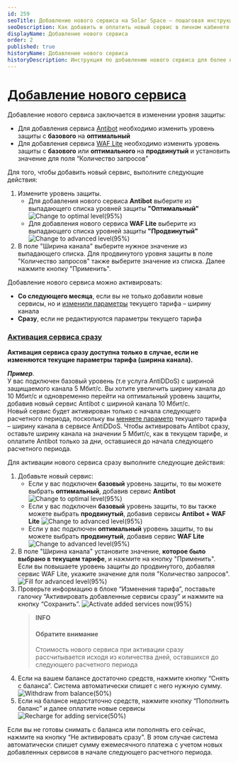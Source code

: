 ```yaml
---
id: 259
seoTitle: Добавление нового сервиса на Solar Space — пошаговая инструкция
seoDescription: Как добавить и оплатить новый сервис в личном кабинете Solar Space. Добавление нового сервиса для повышения уровня защиты
displayName: Добавление нового сервиса
order: 2
published: true
historyName: Добавление нового сервиса
historyDescription: Инструкция по добавлению нового сервиса для более надежной защиты ресурсов
---
```


# [Добавление нового сервиса](adding-new-service)

Добавление нового сервиса заключается в изменении уровня защиты:
- Для добавления сервиса [Antibot]([216]) необходимо изменить уровень защиты с **базового** на **оптимальный**
- Для добавления сервиса [WAF Lite]([234]) необходимо изменить уровень защиты с **базового** или **оптимального** на **продвинутый** и установить значение для поля “Количество запросов”

Для того, чтобы добавить новый сервис, выполните следующие действия:
1. Измените уровень защиты.
   - Для добавления нового сервиса **Antibot** выберите из выпадающего списка уровней защиты **"Оптимальный"**
![Change to optimal level(95%)](https://img.solarspace.pro/docs/change-to-optimal-level.jpg "Изменение на оптимальный уровень")
   - Для добавления нового сервиса **WAF Lite** выберите из выпадающего списка уровней защиты **"Продвинутый"**
![Change to advanced level(95%)](https://img.solarspace.pro/docs/change-to-advanced-level.jpg "Изменение на продвинутый уровень")
2. В поле "Ширина канала" выберите нужное значение из выпадающего списка. Для продвинутого уровня защиты в поле "Количество запросов" также выберите значение из списка. Далее нажмите кнопку "Применить".

Добавление нового сервиса можно активировать:
- **Со следующего месяца**, если вы не только добавили новые сервисы, но и [изменили параметры]([261]) текущего тарифа – ширину канала
- **Сразу**, если не редактируются параметры текущего тарифа

### [Активация сервиса сразу](activating-service-now)

**Активация сервиса сразу доступна только в случае, если не изменяются текущие параметры тарифа (ширина канала).**

***Пример***.  
   У вас подключен базовый уровень (т.е услуга AntiDDoS) с шириной защищаемого канала 5 Мбит/с. Вы хотите увеличить ширину канала до 10 Мбит/с и одновременно перейти на оптимальный уровень защиты, добавив новый сервис Antibot с шириной канала 10 Мбит/с.  
   Новый сервис будет активирован только с начала следующего расчетного периода, поскольку вы [меняете параметр]([261]) текущего тарифа – ширину канала в сервисе AntiDDoS. Чтобы активировать Antibot сразу, оставьте ширину канала на значении 5 Мбит/с, как в текущем тарифе, и оплатите Antibot только за дни, оставшиеся до начала следующего расчетного периода.

Для активации нового сервиса сразу выполните следующие действия:
1. Добавьте новый сервис:
   - Если у вас подключен **базовый** уровень защиты, то вы можете выбрать **оптимальный**, добавив сервис **Antibot**
![Change to optimal level(95%)](https://img.solarspace.pro/docs/change-to-optimal-level.jpg "Изменение на оптимальный уровень")
   - Если у вас подключен **базовый** уровень защиты, то вы также можете выбрать **продвинутый**, добавив сервисы **Antibot + WAF Lite**
![Change to advanced level(95%)](https://img.solarspace.pro/docs/change-to-advanced-level.jpg "Изменение на продвинутый уровень")
   - Если у вас подключен **оптимальный** уровень защиты, то вы можете выбрать **продвинутый**, добавив сервис **WAF Lite**
![Change to advanced level(95%)](https://img.solarspace.pro/docs/change-to-advanced-level.jpg "Изменение на продвинутый уровень")  
2. В поле "Ширина канала" установите значение, **которое было выбрано в текущем тарифе**, и нажмите на кнопку "Применить". Если вы повышаете уровень защиты до продвинутого, добавляя сервис WAF Lite, укажите значение для поля "Количество запросов".
![Fill for advanced level(95%)](https://img.solarspace.pro/docs/fill-for-advanced-level.jpg "Заполнение полей для продвинутого уровня") 
3. Проверьте информацию в блоке “Изменения тарифа”, поставьте галочку “Активировать добавленные сервисы сразу” и нажмите на кнопку “Сохранить”.
![Activate added services now(95%)](https://img.solarspace.pro/docs/activate-added-services-now.jpg "Активация добавленных сервисов сразу") 
   > **INFO**
   > #### Обратите внимание
   > Стоимость нового сервиса при активации сразу рассчитывается исходя из количества дней, оставшихся до следующего расчетного периода
4. Если на вашем балансе достаточно средств, нажмите кнопку “Снять с баланса”. Система автоматически спишет с него нужную сумму.
![Withdraw from balance(50%)](https://img.solarspace.pro/docs/withdraw-from-balance.jpg "Снятие с баланса при добавлении новых сервисов") 
5. Если на балансе недостаточно средств, нажмите кнопку “Пополнить баланс” и далее оплатите новые сервисы
![Recharge for adding service(50%)](https://img.solarspace.pro/docs/recharge-for-added-service.jpg "Пополнение баланса при добавлении новых сервисов")

Если вы не готовы снимать с баланса или пополнять его сейчас, нажмите на кнопку “Не активировать сразу". В этом случае система автоматически спишет сумму ежемесячного платежа с учетом новых добавленных сервисов в начале следующего расчетного периода.